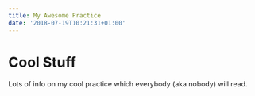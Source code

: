 ```yaml
---
title: My Awesome Practice
date: '2018-07-19T10:21:31+01:00'
---
```

# Cool Stuff

Lots of info on my cool practice which everybody (aka nobody) will read.
